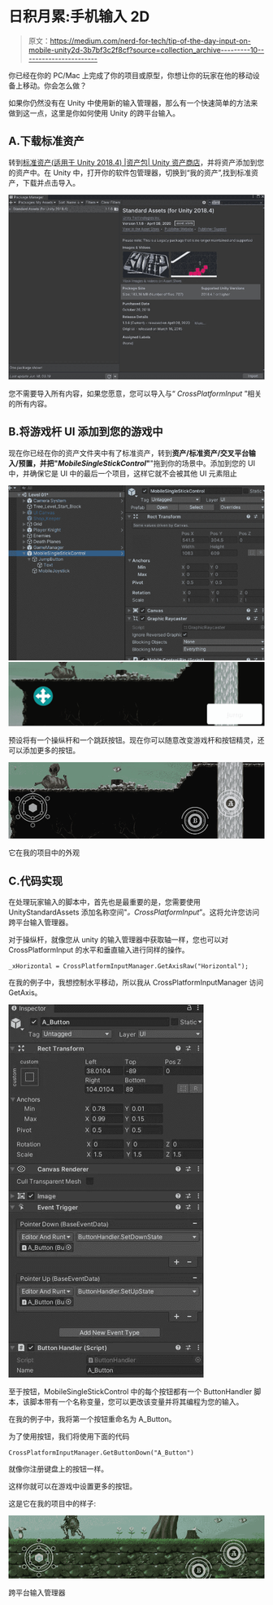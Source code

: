 # 日积月累:手机输入 2D

> 原文：<https://medium.com/nerd-for-tech/tip-of-the-day-input-on-mobile-unity2d-3b7bf3c2f8cf?source=collection_archive---------10----------------------->

你已经在你的 PC/Mac 上完成了你的项目或原型，你想让你的玩家在他的移动设备上移动。你会怎么做？

如果你仍然没有在 Unity 中使用新的输入管理器，那么有一个快速简单的方法来做到这一点，这里是你如何使用 Unity 的跨平台输入。

## A.下载标准资产

转到[标准资产(适用于 Unity 2018.4) |资产包| Unity 资产商店](https://assetstore.unity.com/packages/essentials/asset-packs/standard-assets-for-unity-2018-4-32351)，并将资产添加到您的资产中。在 Unity 中，打开你的软件包管理器，切换到“我的资产”,找到标准资产，下载并点击导入。

![](img/9296bd8db2fbfabef177ded7b579a1fb.png)

您不需要导入所有内容，如果您愿意，您可以导入与“ *CrossPlatformInput* ”相关的所有内容。

## B.将游戏杆 UI 添加到您的游戏中

现在你已经在你的资产文件夹中有了标准资产，转到**资产/标准资产/交叉平台输入/预置，并把"*MobileSingleStickControl*"**"拖到你的场景中。添加到您的 UI 中，并确保它是 UI 中的最后一个项目，这样它就不会被其他 UI 元素阻止

![](img/9d8a5ce55f2c83bb5e202faf355f40f4.png)![](img/e130a77f9beac1ef36c45be9ce518c64.png)

预设将有一个操纵杆和一个跳跃按钮。现在你可以随意改变游戏杆和按钮精灵，还可以添加更多的按钮。

![](img/96c8e949e48d17f61c9c01277338f6a6.png)

它在我的项目中的外观

## C.代码实现

在处理玩家输入的脚本中，首先也是最重要的是，您需要使用 UnityStandardAssets 添加名称空间"*。CrossPlatformInput*”。这将允许您访问跨平台输入管理器。

对于操纵杆，就像您从 unity 的输入管理器中获取轴一样，您也可以对 CrossPlatformInput 的水平和垂直输入进行同样的操作。

```
_xHorizontal = CrossPlatformInputManager.GetAxisRaw("Horizontal");
```

在我的例子中，我想控制水平移动，所以我从 CrossPlatformInputManager 访问 GetAxis。

![](img/75b7f1912e74c492c95eef2a74b61381.png)

至于按钮，MobileSingleStickControl 中的每个按钮都有一个 ButtonHandler 脚本，该脚本带有一个名称变量，您可以更改该变量并将其编程为您的输入。

在我的例子中，我将第一个按钮重命名为 A_Button。

为了使用按钮，我们将使用下面的代码

```
CrossPlatformInputManager.GetButtonDown("A_Button")
```

就像你注册键盘上的按钮一样。

这样你就可以在游戏中设置更多的按钮。

这是它在我的项目中的样子:

![](img/6385f53b9e6197bfd03c07536e7db98f.png)

跨平台输入管理器